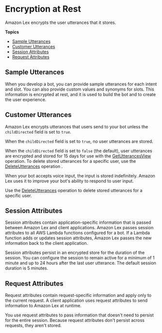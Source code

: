 # Encryption at Rest<a name="at-rest"></a>

Amazon Lex encrypts the user utterances that it stores\. 

**Topics**
+ [Sample Utterances](#at-rest-sample)
+ [Customer Utterances](#at-rest-utterances)
+ [Session Attributes](#at-rest-session)
+ [Request Attributes](#at-rest-request)

## Sample Utterances<a name="at-rest-sample"></a>

When you develop a bot, you can provide sample utterances for each intent and slot\. You can also provide custom values and synonyms for slots\. This information is encrypted at rest, and it is used to build the bot and to create the user experience\.

## Customer Utterances<a name="at-rest-utterances"></a>

Amazon Lex encrypts utterances that users send to your bot unless the `childDirected` field is set to `true`\.

When the `childDirected` field is set to `true`, no user utterances are stored\.

When the `childDirected` field is set to `false` \(the default\), user utterances are encrypted and stored for 15 days for use with the [GetUtterancesView](API_GetUtterancesView.md) operation\. To delete stored utterances for a specific user, use the [DeleteUtterances](API_DeleteUtterances.md) operation \.

When your bot accepts voice input, the input is stored indefinitely\. Amazon Lex uses it to improve your bot's ability to respond to user input\.

Use the [DeleteUtterances](API_DeleteUtterances.md) operation to delete stored utterances for a specific user\.

## Session Attributes<a name="at-rest-session"></a>

Session attributes contain application\-specific information that is passed between Amazon Lex and client applications\. Amazon Lex passes session attributes to all AWS Lambda functions configured for a bot\. If a Lambda function adds or updates session attributes, Amazon Lex passes the new information back to the client application\.

Session attributes persist in an encrypted store for the duration of the session\. You can configure the session to remain active for a minimum of 1 minute and up to 24 hours after the last user utterance\. The default session duration is 5 minutes\.

## Request Attributes<a name="at-rest-request"></a>

Request attributes contain request\-specific information and apply only to the current request\. A client application uses request attributes to send information to Amazon Lex at runtime\. 

You use request attributes to pass information that doesn't need to persist for the entire session\. Because request attributes don't persist across requests, they aren't stored\.